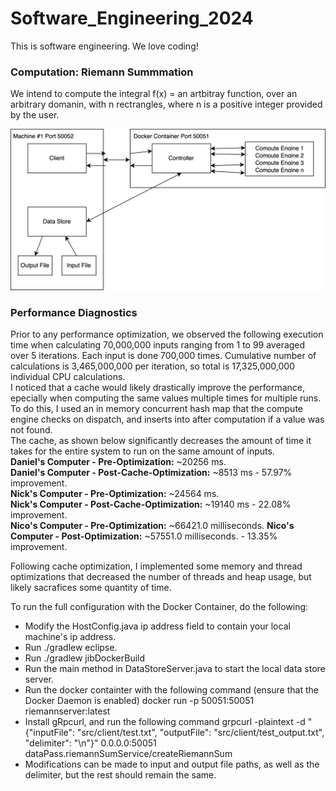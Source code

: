 # Software_Engineering_2024

This is software engineering. We love coding!

### Computation: Riemann Summmation
We intend to compute the integral f(x) = an artbitray function, over an arbitrary domanin, with n rectrangles, where n is a positive integer provided by the user.

![System Diagram 1](images/sysdi.png)


### Performance Diagnostics
Prior to any performance optimization, we observed the following execution time when calculating 70,000,000 inputs ranging from 1 to 99 averaged over 5 iterations. Each input is done 700,000 times. Cumulative number of calculations is 3,465,000,000 per iteration, so total is 17,325,000,000 individual CPU calculations.  
I noticed that a cache would likely drastically improve the performance, epecially when computing the same values multiple times for multiple runs. To do this, I used an in memory concurrent hash map that the compute engine checks on dispatch, and inserts into after computation if a value was not found.  
The cache, as shown below significantly decreases the amount of time it takes for the entire system to run on the same amount of inputs.    
**Daniel's Computer - Pre-Optimization:** ~20256 ms.  
**Daniel's Computer - Post-Cache-Optimization:** ~8513 ms - 57.97% improvement.  
**Nick's Computer - Pre-Optimization:** ~24564 ms.  
**Nick's Computer - Post-Cache-Optimization:**  ~19140 ms - 22.08% improvement.  
**Nico's Computer - Pre-Optimization:** ~66421.0 milliseconds.
**Nico's Computer - Post-Optimization:** ~57551.0 milliseconds. - 13.35% improvement.

Following cache optimization, I implemented some memory and thread optimizations that decreased the number of threads and heap usage, but likely sacrafices some quantity of time.  


To run the full configuration with the Docker Container, do the following:  
- Modify the HostConfig.java ip address field to contain your local machine's ip address.  
- Run ./gradlew eclipse.  
- Run ./gradlew jibDockerBuild
- Run the main method in DataStoreServer.java to start the local data store server.   
- Run the docker containter with the following command (ensure that the Docker Daemon is enabled) docker run -p 50051:50051 riemannserver:latest  
- Install gRpcurl, and run the following command grpcurl -plaintext -d "{\"inputFile\": \"src/client/test.txt\", \"outputFile\": \"src/client/test_output.txt\", \"delimiter\": \"\n\"}" 0.0.0.0:50051 dataPass.riemannSumService/createRiemannSum  
- Modifications can be made to input and output file paths, as well as the delimiter, but the rest should remain the same.  